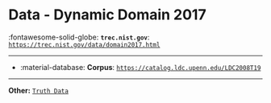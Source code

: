 # Data - Dynamic Domain 2017 

:fontawesome-solid-globe: **`trec.nist.gov`**: [`https://trec.nist.gov/data/domain2017.html`](https://trec.nist.gov/data/domain2017.html)

---

- :material-database: **Corpus**: [`https://catalog.ldc.upenn.edu/LDC2008T19`](https://catalog.ldc.upenn.edu/LDC2008T19)


---

**Other:** [`Truth Data`](https://trec.nist.gov/data/domain/2017/truth_data_nyt_2017_v2.3.xml)
